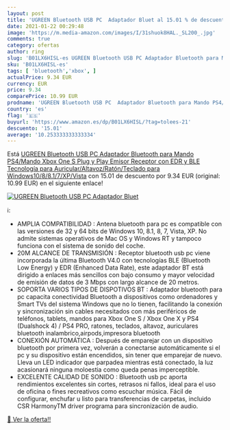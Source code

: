 ```yaml
---
layout: post
title: 'UGREEN Bluetooth USB PC  Adaptador Bluet al 15.01 % de descuento'
date: 2021-01-22 00:29:48
image: 'https://m.media-amazon.com/images/I/31shuok8HAL._SL200_.jpg'
comments: true
category: ofertas
author: ring
slug: 'B01LX6HISL-es UGREEN Bluetooth USB PC Adaptador Bluetooth para Mando...'
sku: 'B01LX6HISL-es'
tags: [ 'bluetooth','xbox', ]
actualPrice: 9.34 EUR
currency: EUR
price: 9.34
comparePrice: 10.99 EUR
prodname: 'UGREEN Bluetooth USB PC  Adaptador Bluetooth para Mando PS4/Mando Xbox One S  Plug y Play Emisor Receptor con EDR y BLE Tecnología para Auricular/Altavoz/Ratón/Teclado  para Windows10/8/8.1/7/XP/Vista'
country: 'es'
flag: '🇪🇸'
buyurl: 'https://www.amazon.es/dp/B01LX6HISL/?tag=tolees-21'
descuento: '15.01'
average: '10.253333333333334'
---
```


Está [UGREEN Bluetooth USB PC  Adaptador Bluetooth para Mando PS4/Mando Xbox One S  Plug y Play Emisor Receptor con EDR y BLE Tecnología para Auricular/Altavoz/Ratón/Teclado  para Windows10/8/8.1/7/XP/Vista](https://www.amazon.es/dp/B01LX6HISL/?tag=tolees-21) con 15.01 de descuento por 9.34 EUR (original: 10.99 EUR) en el siguiente enlace!

[![UGREEN Bluetooth USB PC  Adaptador Bluet](https://m.media-amazon.com/images/I/31shuok8HAL._SL200_.jpg)](https://www.amazon.es/dp/B01LX6HISL/?tag=tolees-21)

ℹ️:

- AMPLIA COMPATIBILIDAD : Antena bluetooth para pc es compatible con las versiones de 32 y 64 bits de Windows 10, 8.1, 8, 7, Vista, XP. No admite sistemas operativos de Mac OS y Windows RT y tampoco funciona con el sistema de sonido del coche.
- 20M ALCANCE DE TRANSMISIÓN : Receptor bluetooth usb pc viene incorporada la última Bluetooth V4.0 con tecnologías BLE (Bluetooth Low Energy) y EDR (Enhanced Data Rate), este adaptador BT está dirigido a enlaces más sencillos con bajo consumo y mayor velocidad de emisión de datos de 3 Mbps con largo alcance de 20 metros.
- SOPORTA VARIOS TIPOS DE DISPOTIVOS BT : Adaptador bluetooth para pc capacita conectividad Bluetooth a dispositivos como ordenadores y Smart TVs del sistema Windows que no lo tienen, facilitando la conexión y sincronización sin cables necesitados con más periféricos de teléfonos, tablets, mandos para Xbox One S / Xbox One X y PS4 (Dualshock 4) / PS4 PRO, ratones, teclados, altavoz, auriculares bluetooth inalambrico,airpods,impresora bluetooth
- CONEXIÓN AUTOMÁTICA : Después de emparejar con un dispositivo bluetooth por primera vez, volverán a conectarse automáticamente si el pc y su dispositivo están encendidos, sin tener que emparejar de nuevo. Lleva un LED indicador que parpadea mientras está conectado, la luz acasionará ninguna moloestia como queda penas imperceptible.
- EXCELENTE CALIDAD DE SONIDO : Bluetooth usb pc aporta rendimientos excelentes sin cortes, retrasos ni fallos, ideal para el uso de oficina o fines recreativos como escuchar música. Fácil de configurar, enchufar u listo para transferencias de carpetas, incluido CSR HarmonyTM driver programa para sincronización de audio.

[🛒 Ver la oferta!!](https://www.amazon.es/dp/B01LX6HISL/?tag=tolees-21)
